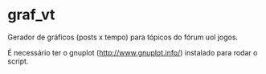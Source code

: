 graf_vt
=======

Gerador de gráficos (posts x tempo) para tópicos do fórum uol jogos.

É necessário ter o gnuplot (http://www.gnuplot.info/) instalado para rodar o script.
